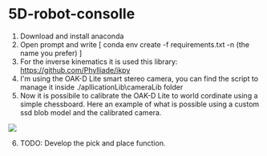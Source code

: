 # 5D-robot-consolle

1) Download and install anaconda
2) Open prompt and write [ conda env create -f requirements.txt -n (the name you prefer) ]
3) For the inverse kinematics it is used this library: https://github.com/Phylliade/ikpy
4) I'm using the OAK-D Lite smart stereo camera, you can find the script to manage it inside ./apllicationLib\\cameraLib folder
5) Now it is possibile to calibrate the OAK-D Lite to world cordinate using a simple chessboard.
   Here an example of what is possible using a custom ssd blob model and the calibrated camera.
   
![](https://github.com/AntonioConsiglio/5D-robot-consolle/blob/main/images/example_detection.gif)

6) TODO: Develop the pick and place function.

